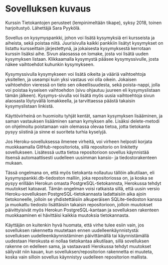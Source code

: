 # Sovelluksen kuvaus

Kurssin Tietokantojen perusteet (lempinimeltään tikape), syksy 2018, toinen harjoitustyö. Lähettäjä Sara Pyykölä.

Sovellus on kysymyspankki, johon voi lisätä kysymyksiä eri kursseista ja aiheista, sekä poistaa niitä.
Juurisivulla kaikki pankkiin lisätyt kysymykset on listattu kursseittain järjestettynä, ja jokaisesta kysymyksestä 
kerrotaan kurssin lisäksi aihe.
Sivun alaosassa on lomake, josta voi lisätä uuden kysymyksen listaan.
Klikkaamalla kysymystä pääsee kysymyssivulle, josta näkee vaihtoehdot kuhunkin kysymykseen. 

Kysymyssivulla kysymykseen voi lisätä oikeita ja vääriä vaihtoehtoja yksitellen, ja useampi kuin yksi vastaus voi olla oikein.
Jokaisen vaihtoehdon vieressä on tieto sen oikeellisuudesta, sekä poista-nappi, jolla voi poistaa kyseisen vaihtoehdon (sivu ohjautuu
juureen eli kysymyslistaan tämän jälkeen).
Kysymys-sivulla voi lisätä myös uusia vaihtoehtoja sivun alaosasta löytyvällä lomakkeella, ja tarvittaessa päästä
takaisin kysymyslistaan linkistä.

Käyttövirheinä on huomioitu tyhjät kentät, saman kysymyksen lisääminen, ja saman vastauksen lisääminen saman kymyksen alle.
Lisäksi delete-metodi on ohjelmoitu poistamaan vain olemassa olevaa tietoa, jotta tietokanta pysyy siistinä ja sinne ei suoriteta turhia
kyselyjä.

Jos Heroku-sovelluksessa ilmenee virheitä, voi virheen helposti korjata muokkaamalla GitHub-repositoriota, sillä repositorio on
linkitetty sovellukseen. Lisätessä uutta tietoa repositorioon sovellus käynnistää itsensä automaattisesti uudelleen uusimman kansio- ja
tiedostorakenteen mukaan.

Tässä ongelmana on, että myös tietokanta nollautuu tällöin alkutilaan, eli kysymyspankki.db-tiedoston malliin, joka
repositoriossa on, ja koska se pysyy erillään Herokun omasta PostgreSQL-tietokannsta, Herokussa tehdyt muutokset katoavat.
Tämän ongelman voisi ratkaista sillä, että uusin versio Heroku-sovelluksen PostgreSQL-tietokannasta ladattaisiin
aika ajoin tietokoneelle, jolloin se yhdistettäisiin alkuperäisen SQLite-tiedoston kanssa ja muokattu tiedosto lisättäisiin takaisin
repositorioon, jolloin muutokset päivittyisivät myös Herokun PostgreSQL-kantaan ja sovelluksen rakenteen muokkaaminen ei hävittäisi
kaikkia muutoksia tietokannasta.

Käyttäjän on kuitenkin hyvä huomata, että virhe tulee esiin vain, jos sovelluksen rakennetta muutetaan ennen uudelleenkäynnistystä:
sovelluksen uudelleenkäynnistäminen päivittämällä tai käynnistämällä uudestaan Herokusta ei nollaa tietokantaa alkutilaan, sillä
sovelluksen rakenne on edelleen sama, ja vastaavasti Herokussa tehdyt muutokset säilyvät niin kauan,
kun sovelluksen/repositorion rakennetta ei muuteta, koska vain silloin sovellus käynnistyy uudelleen repositorion mallista.

